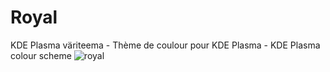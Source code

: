 # Royal
KDE Plasma väriteema - Thème de coulour pour KDE Plasma - KDE Plasma colour scheme
![royal](https://user-images.githubusercontent.com/73434605/165343553-a3ba837b-69ea-4728-8936-27cd1c75c3f4.png)
